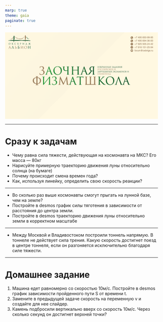```yaml
---
marp: true
theme: gaia
paginate: true
---
```

![bg fit](../../media/first_slide.png)

---

# Сразу к задачам

- Чему равна сила тяжести, действующая на космонавта на МКС? Его масса — 80кг
- Нарисуйте примерную траекторию движения луны относительно солнца (на бумаге)
- Почему происходит смена времен года?
- Как, используя линейку, определить свою скорость реакции?

---

- Во сколько раз выше космонавты смогут прыгать на лунной базе, чем на земле?
- Постройте в desmos график силы тяготения в зависимости от расстояния до центра земли.
- Постройте в desmos траекторию движения луны относительно земли в корректном масштабе

---

- Между Москвой и Владивостоком построили тоннель напрямую. В тоннеле не действует сила трения. Какую скорость достигнет поезд в центре тоннеля, если он разгоняется исключительно благодаря силе тяжести.


---

# Домашнее задание

1. Машина едет равномерно со скоростью 10м/с. Постройте в desmos график зависимости пройденного пути S от времени t.
2. Замените в предыдущей задаче скорость на переменную v и создайте для нее слайдер.
3. Камень подбросили вертикально вверх со скорость 10м/с. Через сколько секунд он достигнет верхней точки?

